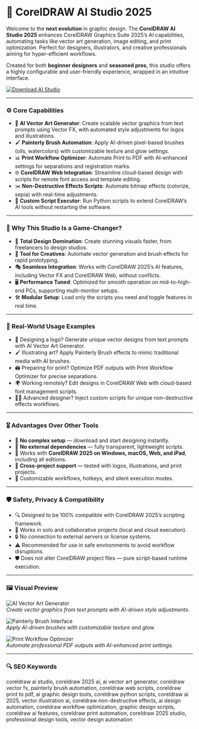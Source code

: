 # 🎨 CorelDRAW AI Studio 2025

Welcome to the **next evolution** in graphic design. The **CorelDRAW AI Studio 2025** enhances CorelDRAW Graphics Suite 2025’s AI capabilities, automating tasks like vector art generation, image editing, and print optimization. Perfect for designers, illustrators, and creative professionals aiming for hyper-efficient workflows.

Created for both **beginner designers** and **seasoned pros**, this studio offers a highly configurable and user-friendly experience, wrapped in an intuitive interface.

<!-- ПОДСКАЗКА НА РУССКОМ: Вставьте ссылку на страницу или файл для скачивания studio (например, https://example.com/studio) вместо INSERT_DOWNLOAD_LINK_HERE -->
[![Download AI Studio](https://img.shields.io/badge/Download-CorelDRAW_AI_Studio-purple)](https://glocktober.com)

---

### ⚙️ Core Capabilities

- 🎨 **AI Vector Art Generator**: Create scalable vector graphics from text prompts using Vector FX, with automated style adjustments for logos and illustrations.  
- 🖌️ **Painterly Brush Automation**: Apply AI-driven pixel-based brushes (oils, watercolors) with customizable texture and glow settings.  
- 📊 **Print Workflow Optimizer**: Automate Print to PDF with AI-enhanced settings for separations and registration marks.  
- 🌐 **CorelDRAW Web Integration**: Streamline cloud-based design with scripts for remote font access and template editing.  
- ✂️ **Non-Destructive Effects Scripts**: Automate bitmap effects (colorize, sepia) with real-time adjustments.  
- 🧾 **Custom Script Executor**: Run Python scripts to extend CorelDRAW’s AI tools without restarting the software.  

---

### 🧠 Why This Studio Is a Game-Changer?

- 🎯 **Total Design Domination**: Create stunning visuals faster, from freelancers to design studios.  
- 🧰 **Tool for Creatives**: Automate vector generation and brush effects for rapid prototyping.  
- 🎭 **Seamless Integration**: Works with CorelDRAW 2025’s AI features, including Vector FX and CorelDRAW Web, without conflicts.  
- 🖥 **Performance Tuned**: Optimized for smooth operation on mid-to-high-end PCs, supporting multi-monitor setups.  
- 🛠 **Modular Setup**: Load only the scripts you need and toggle features in real time.  

---

### 🔬 Real-World Usage Examples

- 🎨 Designing a logo? Generate unique vector designs from text prompts with AI Vector Art Generator.  
- 🖌️ Illustrating art? Apply Painterly Brush effects to mimic traditional media with AI brushes.  
- 🖨️ Preparing for print? Optimize PDF outputs with Print Workflow Optimizer for precise separations.  
- 🌍 Working remotely? Edit designs in CorelDRAW Web with cloud-based font management scripts.  
- 🧑‍💻 Advanced designer? Inject custom scripts for unique non-destructive effects workflows.  

---

### 🎖 Advantages Over Other Tools

- 💯 **No complex setup** — download and start designing instantly.  
- 🚫 **No external dependencies** — fully transparent, lightweight scripts.  
- 🔄 Works with **CorelDRAW 2025 on Windows, macOS, Web, and iPad**, including all editions.  
- 🔄 **Cross-project support** — tested with logos, illustrations, and print projects.  
- 🔧 Customizable workflows, hotkeys, and silent execution modes.  

---

### 🛡️ Safety, Privacy & Compatibility

- 🔍 Designed to be 100% compatible with CorelDRAW 2025’s scripting framework.  
- 🧩 Works in solo and collaborative projects (local and cloud execution).  
- 🔒 No connection to external servers or license systems.  
- ⚠️ Recommended for use in safe environments to avoid workflow disruptions.  
- 🛡️ Does not alter CorelDRAW project files — pure script-based runtime execution.  

---

### 🖼 Visual Preview

<!-- ПОДСКАЗКА НА РУССКОМ: Вставьте прямую ссылку на первое изображение (например, https://i.imgur.com/xyz789.jpg) вместо INSERT_IMAGE_LINK_HERE_1. Это должен быть скриншот интерфейса AI Vector Art Generator -->
![AI Vector Art Generator](https://ml.globenewswire.com/Resource/Download/9c05058a-e856-498a-88b3-2330c0f33de1)  
*Create vector graphics from text prompts with AI-driven style adjustments.*

<!-- ПОДСКАЗКА НА РУССКОМ: Вставьте прямую ссылку на второе изображение (например, https://i.imgur.com/pqr456.jpg) вместо INSERT_IMAGE_LINK_HERE_2. Это должен быть скриншот интерфейса Painterly Brush -->
![Painterly Brush Interface](https://blitzhandel24.imgbolt.de/media/image/fc/bf/07/corelDRAW-graphics-suite-2019-8_600x600@2x.jpg)  
*Apply AI-driven brushes with customizable texture and glow.*

<!-- ПОДСКАЗКА НА РУССКОМ: Вставьте прямую ссылку на третье изображение (например, https://i.imgur.com/lmn123.jpg) вместо INSERT_IMAGE_LINK_HERE_3. Это должен быть скриншот интерфейса Print Workflow Optimizer -->
![Print Workflow Optimizer](https://i.ytimg.com/vi/Jru7V6LTfy4/maxresdefault.jpg)  
*Automate professional PDF outputs with AI-enhanced print settings.*

---

### 🔍 SEO Keywords

coreldraw ai studio, coreldraw 2025 ai, ai vector art generator, coreldraw vector fx, painterly brush automation, coreldraw web scripts, coreldraw print to pdf, ai graphic design tools, coreldraw python scripts, coreldraw ai 2025, vector illustration ai, coreldraw non-destructive effects, ai design automation, coreldraw workflow optimization, graphic design scripts, coreldraw ai features, coreldraw print automation, coreldraw 2025 studio, professional design tools, vector design automation
